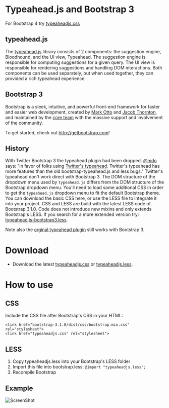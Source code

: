 Typeahead.js and Bootstrap 3
============================

For Bootstrap 4 try [typeaheadjs.css](https://github.com/bassjobsen/typeahead.js-bootstrap4-css/)

typeahead.js
------------
The [typeahead.js](https://github.com/twitter/typeahead.js) library consists of 2 components: the suggestion engine, Bloodhound, and the UI view, Typeahead. The suggestion engine is responsible for computing suggestions for a given query. The UI view is responsible for rendering suggestions and handling DOM interactions. Both components can be used separately, but when used together, they can provided a rich typeahead experience.

Bootstrap 3
-----------
Bootstrap is a sleek, intuitive, and powerful front-end framework for faster and easier web development, created by [Mark Otto](http://twitter.com/mdo) and [Jacob Thornton](http://twitter.com/fat), and maintained by the [core team](https://github.com/twbs?tab=members) with the massive support and involvement of the community.

To get started, check out <http://getbootstrap.com>!

History
-------
With Twitter Bootstrap 3 the typeahead plugin had been dropped. [@mdo](http://twitter.com/mdo) says: "in favor of folks using [Twitter's typeahead](https://github.com/twitter/typeahead.js). Twitter's typeahead has more features than the old bootstrap-typeahead.js and less bugs." Twitter's typeahead don't work direct with Bootstrap 3. The DOM structure of the dropdown menu used by `typeahead.js` differs from the DOM structure of the Bootstrap dropdown menu. You'll need to load some additional CSS in order to get the `typeahead.js` dropdown menu to fit the default Bootstrap theme. You can download the basic CSS here, or use the LESS file to integrate it into your project. CSS and LESS are build with the latest LESS code of Bootstrap 3.1.0. Code does not introduce new mixins and only extends Bootstrap's LESS. If you search for a more extended version try: [typeahead.js-bootstrap3.less](https://github.com/hyspace/typeahead.js-bootstrap3.less/blob/master/typeahead.less).

Note also the [orginal typeahead plugin](https://github.com/bassjobsen/Bootstrap-3-Typeahead) still works with Bootstrap 3. 

Download
========

 - Download the latest [typeaheadjs.css](https://github.com/bassjobsen/typeahead.js-bootstrap-css/blob/master/typeaheadjs.css) or [typeaheadjs.less](https://github.com/bassjobsen/typeahead.js-bootstrap-css/blob/master/typeaheadjs.less).

How to use
==========

CSS
---
Include the CSS file after Bootstrap's CSS in your HTML:

	<link href="bootstrap-3.1.0/dist/css/bootstrap.min.css" rel="stylesheet">
	<link href="typeaheadjs.css" rel="stylesheet">

LESS
----
 1. Copy typeaheadjs.less into your Bootstrap's LESS folder
 2. Import this file into bootstrap.less: `@import "typeaheadjs.less";`
 3. Recompile Bootstrap 
 
Example
-------
![ScreenShot](https://raw.github.com/bassjobsen/typeahead.js-bootstrap-css/master/screenshot.png)
